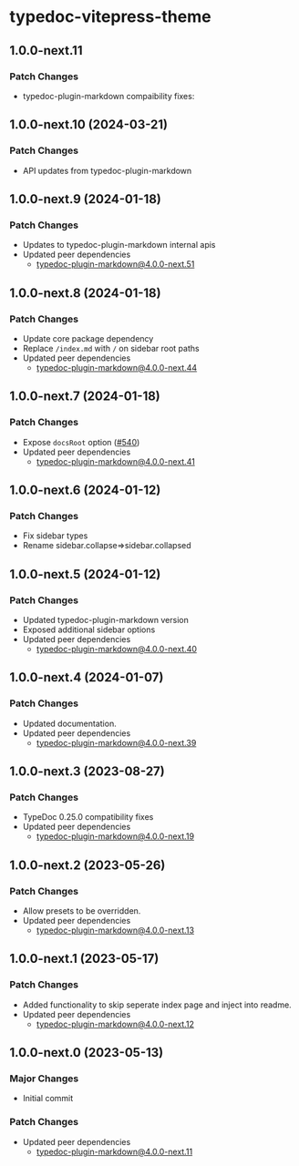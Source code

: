 # typedoc-vitepress-theme

## 1.0.0-next.11

### Patch Changes

- typedoc-plugin-markdown compaibility fixes:

## 1.0.0-next.10 (2024-03-21)

### Patch Changes

- API updates from typedoc-plugin-markdown

## 1.0.0-next.9 (2024-01-18)

### Patch Changes

- Updates to typedoc-plugin-markdown internal apis
- Updated peer dependencies
  - typedoc-plugin-markdown@4.0.0-next.51

## 1.0.0-next.8 (2024-01-18)

### Patch Changes

- Update core package dependency
- Replace `/index.md` with `/` on sidebar root paths
- Updated peer dependencies
  - typedoc-plugin-markdown@4.0.0-next.44

## 1.0.0-next.7 (2024-01-18)

### Patch Changes

- Expose `docsRoot` option ([#540](https://github.com/typedoc2md/typedoc-plugin-markdown/issues/540))
- Updated peer dependencies
  - typedoc-plugin-markdown@4.0.0-next.41

## 1.0.0-next.6 (2024-01-12)

### Patch Changes

- Fix sidebar types
- Rename sidebar.collapse=>sidebar.collapsed

## 1.0.0-next.5 (2024-01-12)

### Patch Changes

- Updated typedoc-plugin-markdown version
- Exposed additional sidebar options
- Updated peer dependencies
  - typedoc-plugin-markdown@4.0.0-next.40

## 1.0.0-next.4 (2024-01-07)

### Patch Changes

- Updated documentation.
- Updated peer dependencies
  - typedoc-plugin-markdown@4.0.0-next.39

## 1.0.0-next.3 (2023-08-27)

### Patch Changes

- TypeDoc 0.25.0 compatibility fixes
- Updated peer dependencies
  - typedoc-plugin-markdown@4.0.0-next.19

## 1.0.0-next.2 (2023-05-26)

### Patch Changes

- Allow presets to be overridden.
- Updated peer dependencies
  - typedoc-plugin-markdown@4.0.0-next.13

## 1.0.0-next.1 (2023-05-17)

### Patch Changes

- Added functionality to skip seperate index page and inject into readme.
- Updated peer dependencies
  - typedoc-plugin-markdown@4.0.0-next.12

## 1.0.0-next.0 (2023-05-13)

### Major Changes

- Initial commit

### Patch Changes

- Updated peer dependencies
  - typedoc-plugin-markdown@4.0.0-next.11
